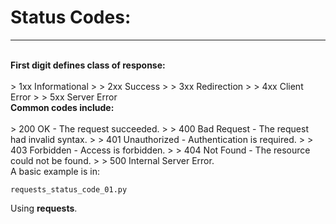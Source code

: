 # Status Codes: #
---
<br>
<strong>First digit defines class of response:</strong>
<br>
<br>
> 1xx Informational
> 
> 2xx Success
> 
> 3xx Redirection
> 
> 4xx Client Error
> 
> 5xx Server Error


<br>
<strong>Common codes include:</strong>
<br>
<br>
> 200 OK - The request succeeded.
> 
> 400 Bad Request - The request had invalid syntax.
> 
> 401 Unauthorized - Authentication is required.
> 
> 403 Forbidden - Access is forbidden.
> 
> 404 Not Found - The resource could not be found.
> 
> 500 Internal Server Error.

<br>
A basic example is in:


    requests_status_code_01.py


Using **requests**. 
